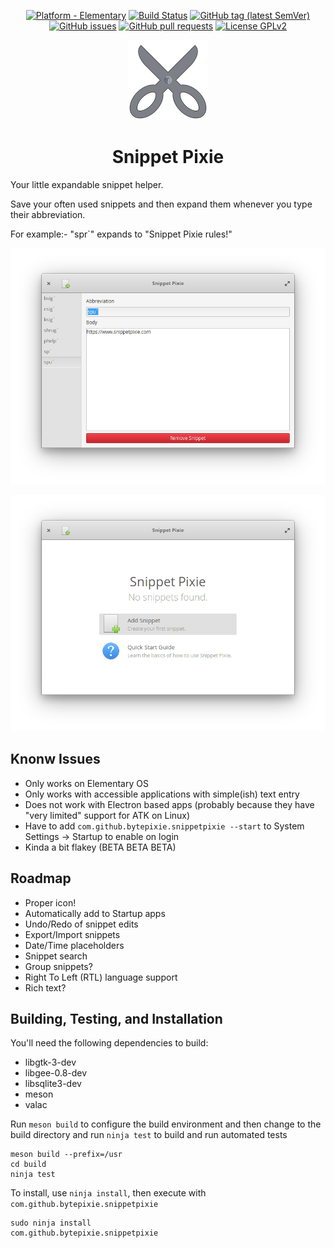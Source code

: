 <p align="center">
  <a href="https://appcenter.elementary.io/com.github.bytepixie.snippetpixie"><img src="https://img.shields.io/badge/platform-elementary-64BAFF.svg?logo=elementary&style=flat&logoColor=white"alt="Platform - Elementary"></a> <a href="https://travis-ci.com/bytepixie/snippetpixie"><img src="https://travis-ci.com/bytepixie/snippetpixie.svg?branch=master" alt="Build Status"></a> <a href="https://github.com/bytepixie/snippetpixie/releases"><img src="https://img.shields.io/github/tag/bytepixie/snippetpixie.svg" alt="GitHub tag (latest SemVer)"></a> <a href="https://github.com/bytepixie/snippetpixie/issues"><img src="https://img.shields.io/github/issues/bytepixie/snippetpixie.svg" alt="GitHub issues"></a> <a href="https://github.com/bytepixie/snippetpixie/pulls"><img src="https://img.shields.io/github/issues-pr/bytepixie/snippetpixie.svg" alt="GitHub pull requests"></a> <a href="https://github.com/bytepixie/snippetpixie/blob/develop/LICENSE"><img src="https://img.shields.io/github/license/bytepixie/snippetpixie.svg" alt="License GPLv2"></a>
</p>


<p align="center">
  <img src="data/icons/128/com.github.bytepixie.snippetpixie.svg" alt="Icon" width="128" height="128" />
</p>
<h1 align="center">Snippet Pixie</h1>
<p align="center">
    <a href="https://appcenter.elementary.io/com.github.bytepixie.snippetpixie><img src="https://appcenter.elementary.io/badge.svg?new" alt="Get it on AppCenter" /></a>
</p>

Your little expandable snippet helper.

Save your often used snippets and then expand them whenever you type their abbreviation.

For example:- "spr`" expands to "Snippet Pixie rules!"

![Snippet Pixie Edit Screen](data/screenshot.png?raw=true)

![Snippet Pixie Welcome Screen](data/screenshot-2.png?raw=true)

## Knonw Issues

* Only works on Elementary OS
* Only works with accessible applications with simple(ish) text entry
* Does not work with Electron based apps (probably because they have "very limited" support for ATK on Linux)
* Have to add `com.github.bytepixie.snippetpixie --start` to System Settings -> Startup to enable on login
* Kinda a bit flakey (BETA BETA BETA)

## Roadmap

* Proper icon!
* Automatically add to Startup apps
* Undo/Redo of snippet edits
* Export/Import snippets
* Date/Time placeholders
* Snippet search
* Group snippets?
* Right To Left (RTL) language support
* Rich text?

## Building, Testing, and Installation

You'll need the following dependencies to build:
* libgtk-3-dev
* libgee-0.8-dev
* libsqlite3-dev
* meson
* valac

Run `meson build` to configure the build environment and then change to the build directory and run `ninja test` to build and run automated tests

    meson build --prefix=/usr 
    cd build
    ninja test

To install, use `ninja install`, then execute with `com.github.bytepixie.snippetpixie`

    sudo ninja install
    com.github.bytepixie.snippetpixie
